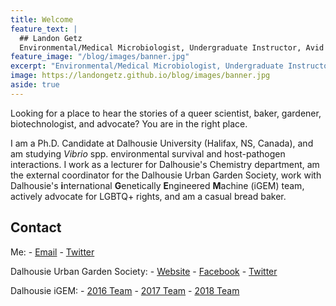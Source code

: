 ```yaml
---
title: Welcome
feature_text: |
  ## Landon Getz
  Environmental/Medical Microbiologist, Undergraduate Instructor, Avid Baker, Obsessive Gardener, Novice Synthetic Biologist, LGBTQ+ Advocate.
feature_image: "/blog/images/banner.jpg"
excerpt: "Environmental/Medical Microbiologist, Undergraduate Instructor, Avid Baker, Obsessive Gardener, Novice Synthetic Biologist, LGBTQ+ Advocate."
image: https://landongetz.github.io/blog/images/banner.jpg
aside: true
---
```

<!-- Global site tag (gtag.js) - Google Analytics -->
<script async src="https://www.googletagmanager.com/gtag/js?id=UA-118011177-2"></script>
<script>
  window.dataLayer = window.dataLayer || [];
  function gtag(){dataLayer.push(arguments);}
  gtag('js', new Date());

  gtag('config', 'UA-118011177-2');
</script>

Looking for a place to hear the stories of a queer scientist, baker, gardener, biotechnologist, and advocate? You are in the right place. 

I am a Ph.D. Candidate at Dalhousie University (Halifax, NS, Canada), and am studying <i>Vibrio</i> spp. environmental survival and host-pathogen interactions. I work as a lecturer for Dalhousie's Chemistry department, am the external coordinator for the Dalhousie Urban Garden Society, work with Dalhousie's <b>i</b>nternational <b>G</b>enetically <b>E</b>ngineered <b>M</b>achine (iGEM) team, actively advocate for LGBTQ+ rights, and am a casual bread baker. 

## Contact

Me:
	- <a href="mailto:landon.getz@dal.ca">Email</a>
	- <a href="http://twitter.com/landongetz" target="_blank">Twitter</a>

Dalhousie Urban Garden Society:
	- <a href="http://www.dalhousieurbangarden.com" target="_blank">Website</a>
	- <a href="http://www.facebook.com/dalurbangarden" target="_blank">Facebook</a>
	- <a href="http://www.twitter.com/dalurbangarden" target="_blank">Twitter</a>
	
Dalhousie iGEM:
	- <a href="http://2016.igem.org/Team:Dalhousie_Halifax_NS" target="_blank">2016 Team</a>
	- <a href="http://2017.igem.org/Team:Dalhousie" target="_blank">2017 Team</a>
	- <a href="http://2018.igem.org/Team:Dalhousie_Halifax_NS" target="_blank">2018 Team</a>

